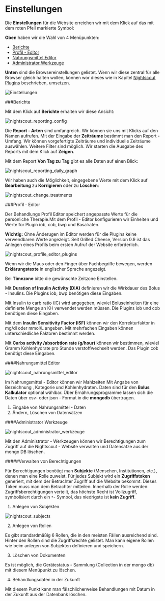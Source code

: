 # Einstellungen

Die **Einstellungen** für die Website erreichen wir mit dem Klick auf das mit dem roten Pfeil markierte Symbol:

**Oben** haben wir die Wahl von 4 Menüpunkten:

  - [Berichte](../nightscout/settings.md#berichte)
  - [Profil - Editor](../nightscout/settings.md#profil---editor)
  - [Nahrungsmittel Editor](../nightscout/settings.md#nahrungsmittel-editor)
  - [Administrator Werkzeuge](../nightscout/settings.md#administrator-werkzeuge)
   
**Unten** sind die Browsereinstellungen gelistet. Wenn wir diese zentral für alle Browser gleich halten wollen, können wor dieses wie in Kapitel [Nightscout Plugins](../nightscout/azure_plugins.md) beschrieben, umsetzen.

![Einstellungen](../images/nightscout/nightscout_config_menue.jpg)


  
  
###Berichte

Mit dem Klick auf **Berichte** erhalten wir diese Ansicht: 

![nightscout_reporting_config](../images/nightscout/nightscout_reporting_config.jpg)

Die **Report - Arten** sind umfangreich. Wir können sie uns mit Klicks auf den Namen aufrufen.
Mit der Eingabe der **Zeiträume** bestimmt man den Report - Umfang. Wir können vorgefertigte Zeiträume und individuelle Zeiträume auswählen. Weitere Filter sind möglich.
Wir starten die Ausgabe des Reports mit dem Klick auf **Zeigen**.

Mit dem Report **Von Tag zu Tag** gibt es alle Daten auf einen Blick:



![nightscout_reporting_daily_graph](../images/nightscout/nightscout_reporting_daily_graph.jpg)


Wir haben auch die Möglichkeit, eingegebene Werte mit dem Klick auf **Bearbeitung** zu **Korrigieren** oder zu **Löschen**:

![nightscout_change_treatments](../images/nightscout/nightscout_change_treatments.jpg)


###Profil - Editor

Der Behandlungs Profil Editor speichert angepasste Werte für die persönliche Therapie.Mit dem Profil - Editor konfigurieren wir Einheiten und Werte für Plugin iob, cob, bwp und Basalraten.

**Wichtig:** Ohne Änderugen im Editor werden für die Plugins keine verwendbaren Werte angezeigt. Seit Grilled Cheese, Version 0.9 ist das Anlegen eines Profils beim ersten Aufruf der Website erforderlich.


![nightscout_profile_editor_plugins](../images/nightscout/nightscout_profile_editor_plugins.jpg)

Wenn wir die Maus oder den Finger über Fachbegriffe bewegen, werden **Erklärungstexte** in englischer Sprache angezeigt.

Bei **Timezone** bitte die gewünschte Zeitzone Einstellen. 

Mit **Duration of Insulin Activity (DIA)** definieren wir die Wirkdauer des Bolus - Insulins. Die Plugins iob, bwp  benötigen diese Eingaben.

Mit Insulin to carb ratio (IC) wird angegeben, wieviel Boluseinheiten für eine definierte Menge an KH verwendet werden müssen. Die Plugins iob und cob benötigen diese Eingaben.

Mit dem **Insulin Sensitivity Factor (ISF)** können wir den Korrekturfaktor in mg/dl oder mmol/L angeben. Mit mehrfachen Eingaben können unterschiedliche Faktoren bestimmt werden. 

Mit **Carbs activity /absorbtion rate (g/hour)** können wir bestimmen, wieviel Gramm Kohlenhydrate pro Stunde verstoffwechselt werden. Das Plugin cob benötigt diese Eingaben.



####Nahrungsmittel Editor

![nightscout_nahrungsmittel_editor](../images/nightscout/nightscout_nahrungsmittel_editor.jpg)

Im Nahrungsmittel - Editor können wir Mahlzeiten Mit Angabe von Bezeichnung , Kategorie und Kohlenhydraten. Daten sind für den **Bolus Kalkulator** optional wählbar. Über Ernährungsprogramme lassen sich die Daten über csv- oder json - Format in die **mongodb** übertragen.

 1. Eingabe von Nahrungsmittel - Daten
 2. Ändern, Löschen von Datensätzen


####Administrator Werkzeuge

![nightscout_administrator_werkzeuge](../images/nightscout/nightscout_administrator_werkzeuge.jpg)

Mit den Administrator - Werkzeugen können wir Berechtigungen zum Zugriff auf die Nightscout - Website verwalten und Datensätze aus der mongo DB löschen. 

#####Verwalten von Berechtigungen

Für Berechtigungen benötigt man **Subjekte** (Menschen, Institutionen, etc.), denen man eine Rolle zuweist. Für jedes Subjekt wird ein **Zugriffstoken** generiert, mit dem der Betrachter Zugriff auf die Website bekommt. Dieses Token muss man dem Betrachter mitteilen. Innerhalb der Rolle werden Zugriffsberechtigungen verteilt, das höchste Recht ist Vollzugriff, symbolisiert durch ein `*`- Symbol, das niedrigste ist **kein Zugriff**.

1. Anlegen von Subjekten

![nightscout_subjects](../images/nightscout/nightscout_admin_tools_subject.PNG)

2. Anlegen von Rollen

Es gibt standardmäßig 6 Rollen, die in den meisten Fällen ausreichend sind. Hinter den Rollen sind die Zugriffsrechte gelistet.
Man kann eigene Rollen wie beim anlegen von Subjekten definieren und speichern.

3. Löschen von Dokumenten

Es ist möglich, die Gerätestatus - Sammlung (Collection in der mongo db) mit diesem Menüpunkt zu löschen.

4. Behandlungsdaten in der Zukunft

Mit diesem Punkt kann man fälschlicherweise Behandlungen mit Datum in der Zukunft aus der Datenbank löschen.



















